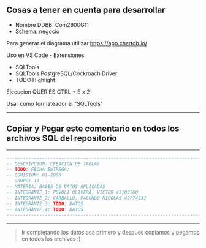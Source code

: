 ## Cosas a tener en cuenta para desarrollar
- Nombre DDBB: Com2900G11
- Schema: negocio

Para generar el diagrama utilizar https://app.chartdb.io/

Uso en VS Code - Extensiones
- SQLTools
- SQLTools PostgreSQL/Cockroach Driver
- TODO Highlight

Ejecucion QUERIES CTRL + E x 2

Usar como formateador el "SQLTools"

---

## Copiar y Pegar este comentario en todos los archivos SQL del repositorio

---

```sql
---------------------------------------------------------------------------------------------------------------------
-- DESCRIPCION: CREACION DE TABLAS
-- TODO: FECHA ENTREGA:
-- COMISION: 01-2900
-- GRUPO: 11
-- MATERIA: BASES DE DATOS APLICADAS
-- INTEGRANTE_1: POVOLI OLIVERA, VICTOR 43103780
-- INTEGRANTE_2: CARBALLO, FACUNDO NICOLAS 42774931
-- INTEGRANTE_3: TODO: DATOS
-- INTEGRANTE_4: TODO: DATOS
---------------------------------------------------------------------------------------------------------------------
```

---

> Ir completando los datos aca primero y despues copiamos y pegamos en todos los archivos :)
